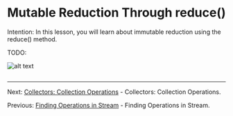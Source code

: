 # Mutable Reduction Through reduce()

Intention: In this lesson, you will learn about immutable reduction using the reduce() method.

TODO:

![alt text](../../etc/features/img.png "Img")

```java

```

<hr>

Next: [Collectors: Collection Operations](chapter_21.md "Collectors: Collection Operations") - 
Collectors: Collection Operations.

Previous: [Finding Operations in Stream](chapter_19.md "Finding Operations in Stream") - Finding Operations in Stream.